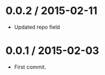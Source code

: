 
0.0.2 / 2015-02-11
==================

 * Updated repo field

0.0.1 / 2015-02-03
==================

 * First commit.
